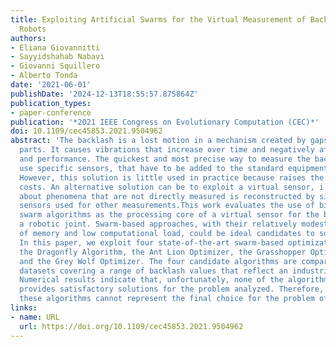 ```yaml
---
title: Exploiting Artificial Swarms for the Virtual Measurement of Backlash in Industrial
  Robots
authors:
- Eliana Giovannitti
- Sayyidshahab Nabavi
- Giovanni Squillero
- Alberto Tonda
date: '2021-06-01'
publishDate: '2024-12-13T18:55:57.875864Z'
publication_types:
- paper-conference
publication: '*2021 IEEE Congress on Evolutionary Computation (CEC)*'
doi: 10.1109/cec45853.2021.9504962
abstract: 'The backlash is a lost motion in a mechanism created by gaps between its
  parts. It causes vibrations that increase over time and negatively affect accuracy
  and performance. The quickest and most precise way to measure the backlash is to
  use specific sensors, that have to be added to the standard equipment of the robot.
  However, this solution is little used in practice because raises the manufacturing
  costs. An alternative solution can be to exploit a virtual sensor, i.e., the information
  about phenomena that are not directly measured is reconstructed by signals from
  sensors used for other measurements.This work evaluates the use of bio-inspired
  swarm algorithms as the processing core of a virtual sensor for the backlash of
  a robotic joint. Swarm-based approaches, with their relatively modest occupation
  of memory and low computational load, could be ideal candidates to solve the problem.
  In this paper, we exploit four state-of-the-art swarm-based optimization algorithms:
  the Dragonfly Algorithm, the Ant Lion Optimizer, the Grasshopper Optimization Algorithm,
  and the Grey Wolf Optimizer. The four candidate algorithms are compared on 20 different
  datasets covering a range of backlash values that reflect an industrial case scenario.
  Numerical results indicate that, unfortunately, none of the algorithms considered
  provides satisfactory solutions for the problem analyzed. Therefore, even if promising,
  these algorithms cannot represent the final choice for the problem of interest.'
links:
- name: URL
  url: https://doi.org/10.1109/cec45853.2021.9504962
---
```

